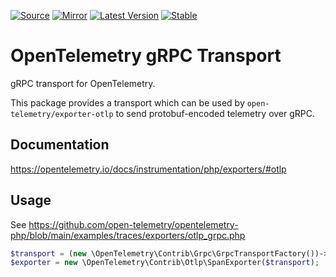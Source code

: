 [![Source](https://img.shields.io/badge/source-transport--grpc-green)](https://github.com/open-telemetry/opentelemetry-php/tree/main/src/Contrib/Grpc)
[![Mirror](https://img.shields.io/badge/mirror-opentelemetry--php:transport--grpc-blue)](https://github.com/opentelemetry-php/transport-grpc)
[![Latest Version](http://poser.pugx.org/open-telemetry/transport-grpc/v/unstable)](https://packagist.org/packages/open-telemetry/transport-grpc/)
[![Stable](http://poser.pugx.org/open-telemetry/transport-grpc/v/stable)](https://packagist.org/packages/open-telemetry/transport-grpc/)


# OpenTelemetry gRPC Transport

gRPC transport for OpenTelemetry.

This package provides a transport which can be used by `open-telemetry/exporter-otlp` to send protobuf-encoded telemetry
over gRPC.

## Documentation

https://opentelemetry.io/docs/instrumentation/php/exporters/#otlp

## Usage

See https://github.com/open-telemetry/opentelemetry-php/blob/main/examples/traces/exporters/otlp_grpc.php

```php
$transport = (new \OpenTelemetry\Contrib\Grpc\GrpcTransportFactory())->create('http://collector:4317');
$exporter = new \OpenTelemetry\Contrib\Otlp\SpanExporter($transport);
```
